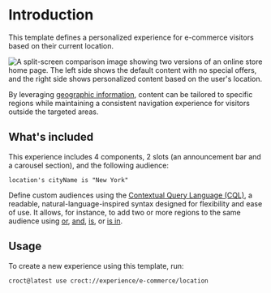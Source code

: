 # Introduction

This template defines a personalized experience for e-commerce visitors based on their current location.

![A split-screen comparison image showing two versions of an online store home page. The left side shows the default content with no special offers, and the right side shows personalized content based on the user's location.](./intro-illustration.png)

By leveraging [geographic information](https://docs.croct.com/reference/cql/data-types/location), content can be
tailored to specific regions while maintaining a consistent navigation experience for visitors outside the targeted
areas.

## What's included

This experience includes 4 components, 2 slots (an announcement bar and a carousel section), and the following audience:

```cql
location's cityName is "New York"
```

Define custom audiences using the [Contextual Query Language (CQL)](https://docs.croct.com/reference/cql/introduction),
a readable, natural-language-inspired syntax designed for flexibility and ease of use. It allows, for instance, to add
two or more regions to the same audience
using [or](https://docs.croct.com/reference/cql/expressions/operations/logical/or), [and](https://docs.croct.com/reference/cql/expressions/operations/logical/and), [is](https://docs.croct.com/reference/cql/expressions/tests/comparison/equal),
or [is in](https://docs.croct.com/reference/cql/expressions/tests/collection/in).

## Usage

To create a new experience using this template, run:

```croct-cmd
croct@latest use croct://experience/e-commerce/location
```
